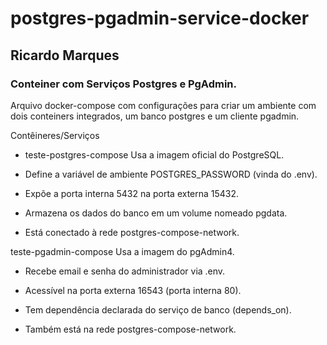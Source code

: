 # postgres-pgadmin-service-docker

## Ricardo Marques

### Conteiner com Serviços Postgres e PgAdmin.


Arquivo docker-compose com configurações para criar um ambiente com dois conteiners integrados, um banco postgres e um cliente pgadmin.


Contêineres/Serviços
- teste-postgres-compose
Usa a imagem oficial do PostgreSQL.

- Define a variável de ambiente POSTGRES_PASSWORD (vinda do .env).

- Expõe a porta interna 5432 na porta externa 15432.

- Armazena os dados do banco em um volume nomeado pgdata.

- Está conectado à rede postgres-compose-network.

teste-pgadmin-compose
Usa a imagem do pgAdmin4.

- Recebe email e senha do administrador via .env.

- Acessível na porta externa 16543 (porta interna 80).

- Tem dependência declarada do serviço de banco (depends_on).

- Também está na rede postgres-compose-network.